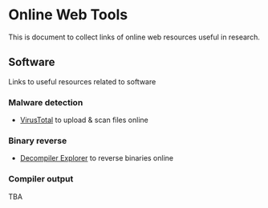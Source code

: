 
# Online Web Tools
This is document to collect links of online web resources useful in research.




## Software
Links to useful resources related to software


### Malware detection

- [VirusTotal](https://www.virustotal.com/gui/home/upload) to upload & scan files online


### Binary reverse

- [Decompiler Explorer](https://dogbolt.org) to reverse binaries online


### Compiler output


TBA

